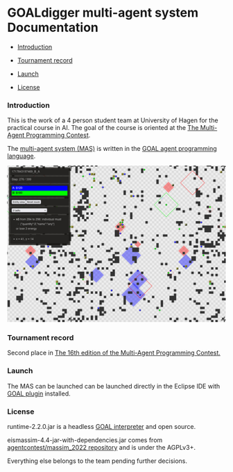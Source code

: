 # GOALdigger multi-agent system Documentation

* [Introduction](#introduction)
* [Tournament record](#tournament-record)

* [Launch](#launch)
* [License](#license)

### Introduction

This is the work of a 4 person student team at University of Hagen for the practical course in AI. The goal of the course is oriented at the [The Multi-Agent Programming Contest](https://multiagentcontest.org/).

The [multi-agent system (MAS)](https://en.wikipedia.org/wiki/Multi-agent_system) is written in the [GOAL agent programming language](https://en.wikipedia.org/wiki/GOAL_agent_programming_language).

![Scan with gordo on metasploitable2](https://github.com/BenPapple/ai-GOALdigger/blob/main/pics/game01.png?raw=true)

### Tournament record

Second place in [The 16th edition of the Multi-Agent Programming Contest.](https://multiagentcontest.org/2022/)

### Launch

The MAS can be launched can be launched directly in the Eclipse IDE with [GOAL plugin](https://goalapl.atlassian.net/wiki/spaces/GOAL/overview) installed.

### License

runtime-2.2.0.jar is a headless [GOAL interpreter](https://goalapl.atlassian.net/wiki/spaces/GOAL/overview) and open source.

eismassim-4.4-jar-with-dependencies.jar comes from [agentcontest/massim_2022 repository](https://github.com/agentcontest/massim_2022) and is under the AGPLv3+.

Everything else belongs to the team pending further decisions.
